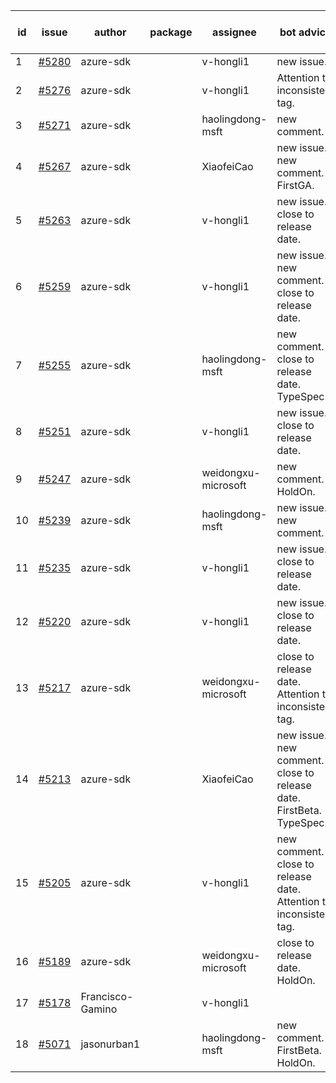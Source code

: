 | id | issue | author | package | assignee | bot advice | created date of issue | target release date | date from target |
| ------ | ------ | ------ | ------ | ------ | ------ | ------ | ------ | :-----: |
| 1 | [#5280](https://github.com/Azure/sdk-release-request/issues/5280) | azure-sdk |  | v-hongli1 | new issue. | 06-18 | 06-28 |  |
| 2 | [#5276](https://github.com/Azure/sdk-release-request/issues/5276) | azure-sdk |  | v-hongli1 | Attention to inconsistent tag. | 06-14 | 07-26 |  |
| 3 | [#5271](https://github.com/Azure/sdk-release-request/issues/5271) | azure-sdk |  | haolingdong-msft | new comment. | 06-11 | 06-28 |  |
| 4 | [#5267](https://github.com/Azure/sdk-release-request/issues/5267) | azure-sdk |  | XiaofeiCao | new issue. new comment. FirstGA. | 06-11 | 06-24 |  |
| 5 | [#5263](https://github.com/Azure/sdk-release-request/issues/5263) | azure-sdk |  | v-hongli1 | new issue. close to release date. | 06-11 | 06-21 | 1 |
| 6 | [#5259](https://github.com/Azure/sdk-release-request/issues/5259) | azure-sdk |  | v-hongli1 | new issue. new comment. close to release date. | 06-06 | 06-21 | 1 |
| 7 | [#5255](https://github.com/Azure/sdk-release-request/issues/5255) | azure-sdk |  | haolingdong-msft | new comment. close to release date. TypeSpec. | 06-05 | 06-21 | 1 |
| 8 | [#5251](https://github.com/Azure/sdk-release-request/issues/5251) | azure-sdk |  | v-hongli1 | new issue. close to release date. | 06-05 | 06-21 | 1 |
| 9 | [#5247](https://github.com/Azure/sdk-release-request/issues/5247) | azure-sdk |  | weidongxu-microsoft | new comment. HoldOn. | 06-05 | 06-27 |  |
| 10 | [#5239](https://github.com/Azure/sdk-release-request/issues/5239) | azure-sdk |  | haolingdong-msft | new issue. new comment. | 06-04 | 06-07 |  |
| 11 | [#5235](https://github.com/Azure/sdk-release-request/issues/5235) | azure-sdk |  | v-hongli1 | new issue. close to release date. | 06-04 | 06-21 | 1 |
| 12 | [#5220](https://github.com/Azure/sdk-release-request/issues/5220) | azure-sdk |  | v-hongli1 | new issue. close to release date. | 05-22 | 06-21 | 1 |
| 13 | [#5217](https://github.com/Azure/sdk-release-request/issues/5217) | azure-sdk |  | weidongxu-microsoft | close to release date. Attention to inconsistent tag. | 05-21 | 06-21 | 1 |
| 14 | [#5213](https://github.com/Azure/sdk-release-request/issues/5213) | azure-sdk |  | XiaofeiCao | new issue. new comment. close to release date. FirstBeta. TypeSpec. | 05-21 | 06-21 | 1 |
| 15 | [#5205](https://github.com/Azure/sdk-release-request/issues/5205) | azure-sdk |  | v-hongli1 | new comment. close to release date. Attention to inconsistent tag. | 05-15 | 06-21 | 1 |
| 16 | [#5189](https://github.com/Azure/sdk-release-request/issues/5189) | azure-sdk |  | weidongxu-microsoft | close to release date. HoldOn. | 05-08 | 06-21 | 1 |
| 17 | [#5178](https://github.com/Azure/sdk-release-request/issues/5178) | Francisco-Gamino |  | v-hongli1 |  | 05-02 | fail to get. |  |
| 18 | [#5071](https://github.com/Azure/sdk-release-request/issues/5071) | jasonurban1 |  | haolingdong-msft | new comment. FirstBeta. HoldOn. | 03-22 | 05-24 |  |
